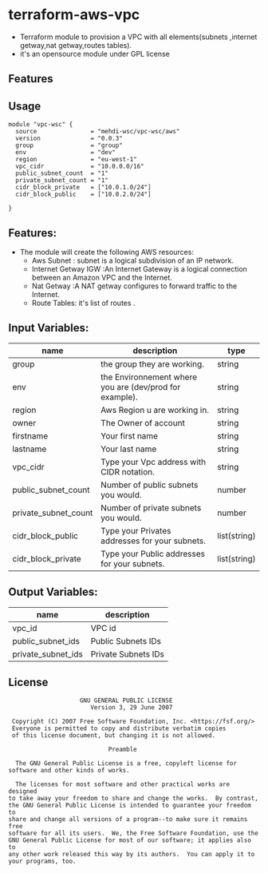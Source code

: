 # terraform-aws-vpc
- Terraform module to provision a VPC with all elements(subnets ,internet getway,nat getway,routes tables).
- it's an opensource module under GPL license
## Features

## Usage
```
module "vpc-wsc" {
  source               = "mehdi-wsc/vpc-wsc/aws"
  version              = "0.0.3"
  group                = "group"
  env                  = "dev"
  region               = "eu-west-1"
  vpc_cidr             = "10.0.0.0/16"
  public_subnet_count  = "1"
  private_subnet_count = "1"
  cidr_block_private   = ["10.0.1.0/24"]
  cidr_block_public    = ["10.0.2.0/24"]

}
```
## Features:

- The module will create the following AWS resources:
    * Aws Subnet :  subnet is a logical subdivision of an IP network.
    * Internet Getway IGW :An Internet Gateway is a logical connection between an Amazon VPC and the Internet.
    * Nat Getway :A NAT getway configures to forward traffic to the Internet.
    * Route Tables: it's list of routes .


## Input Variables:

| name                 | description                                             | type         |
|----------------------|---------------------------------------------------------|--------------|
| group                | the group they are working.                             | string       |
| env                  | the Environnement where you are (dev/prod for example). | string       |
| region               | Aws Region u are working in.                            | string       |
| owner                | The Owner of account                                    | string       |
| firstname            | Your first name                                         | string       |
| lastname             | Your last name                                          | string       |
| vpc_cidr             | Type your Vpc address with CIDR notation.               | string       |
| public_subnet_count  | Number of public subnets you would.                     | number       |
| private_subnet_count | Number of private subnets you would.                    | number       |
| cidr_block_public    | Type your Privates addresses for your subnets.          | list(string) |
| cidr_block_private   | Type your Public addresses for your subnets.            | list(string) |

## Output Variables:

| name               | description         |
|--------------------|---------------------|
| vpc_id             | VPC id              |
| public_subnet_ids  | Public Subnets IDs  |
| private_subnet_ids | Private Subnets IDs |

## License
```
                    GNU GENERAL PUBLIC LICENSE
                       Version 3, 29 June 2007

 Copyright (C) 2007 Free Software Foundation, Inc. <https://fsf.org/>
 Everyone is permitted to copy and distribute verbatim copies
 of this license document, but changing it is not allowed.

                            Preamble

  The GNU General Public License is a free, copyleft license for
software and other kinds of works.

  The licenses for most software and other practical works are designed
to take away your freedom to share and change the works.  By contrast,
the GNU General Public License is intended to guarantee your freedom to
share and change all versions of a program--to make sure it remains free
software for all its users.  We, the Free Software Foundation, use the
GNU General Public License for most of our software; it applies also to
any other work released this way by its authors.  You can apply it to
your programs, too.
```
